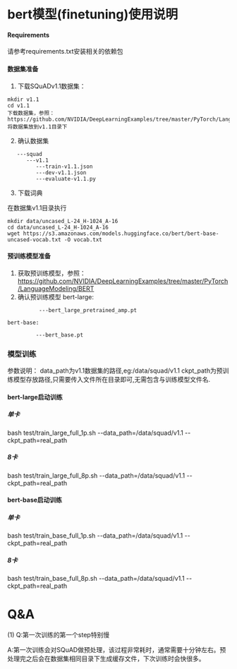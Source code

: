 # bert模型(finetuning)使用说明

#### Requirements
请参考requirements.txt安装相关的依赖包

#### 数据集准备

1. 下载SQuADv1.1数据集：

```
mkdir v1.1
cd v1.1
下载数据集，参照：https://github.com/NVIDIA/DeepLearningExamples/tree/master/PyTorch/LanguageModeling/BERT
将数据集放到v1.1目录下
```

2. 确认数据集

```
   ---squad
      ---v1.1
         ---train-v1.1.json
         ---dev-v1.1.json
         ---evaluate-v1.1.py
```

3. 下载词典

在数据集v1.1目录执行

```
mkdir data/uncased_L-24_H-1024_A-16
cd data/uncased_L-24_H-1024_A-16
wget https://s3.amazonaws.com/models.huggingface.co/bert/bert-base-uncased-vocab.txt -O vocab.txt

```

#### 预训练模型准备
1. 获取预训练模型，参照：https://github.com/NVIDIA/DeepLearningExamples/tree/master/PyTorch/LanguageModeling/BERT
2. 确认预训练模型
    bert-large:
```
          ---bert_large_pretrained_amp.pt
```
    bert-base:
```
         ---bert_base.pt
```
### 模型训练
参数说明：
data_path为v1.1数据集的路径,eg:/data/squad/v1.1
ckpt_path为预训练模型存放路径,只需要传入文件所在目录即可,无需包含与训练模型文件名.
#### bert-large启动训练


##### 单卡

bash test/train_large_full_1p.sh  --data_path=/data/squad/v1.1  --ckpt_path=real_path

##### 8卡
bash test/train_large_full_8p.sh  --data_path=/data/squad/v1.1  --ckpt_path=real_path


#### bert-base启动训练

##### 单卡

bash test/train_base_full_1p.sh  --data_path=/data/squad/v1.1  --ckpt_path=real_path

##### 8卡
bash test/train_base_full_8p.sh  --data_path=/data/squad/v1.1  --ckpt_path=real_path


# Q&A

(1) Q:第一次训练的第一个step特别慢

​      A:第一次训练会对SQuAD做预处理，该过程非常耗时，通常需要十分钟左右。预处理完之后会在数据集相同目录下生成缓存文件，下次训练时会快很多。






